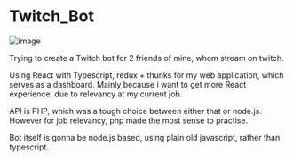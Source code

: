 # Twitch_Bot

![image](https://github.com/MagnusHLund/LundBot69_Twitch/assets/124877369/9cbbf68e-53cb-4db1-8306-f5b5fd1d1b1a)

Trying to create a Twitch bot for 2 friends of mine, whom stream on twitch.

Using React with Typescript, redux + thunks for my web application, which serves as a dashboard.
Mainly because i want to get more React experience, due to relevancy at my current job.

API is PHP, which was a tough choice between either that or node.js. However for job relevancy, php made the most sense to practise.

Bot itself is gonna be node.js based, using plain old javascript, rather than typescript.
